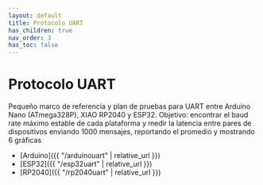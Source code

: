 ```yaml
---
layout: default
title: Protocolo UART
has_children: true
nav_order: 3
has_toc: false
---
```


# Protocolo UART
Pequeño marco de referencia y plan de pruebas para UART entre Arduino Nano (ATmega328P), XIAO RP2040 y ESP32. Objetivo: encontrar el baud rate máximo estable de cada plataforma y medir la latencia entre pares de dispositivos enviando 1000 mensajes, reportando el promedio y mostrando 6 gráficas

- [Arduino]({{ "/arduinouart" | relative_url }})
- [ESP32]({{ "/esp32uart" | relative_url }})
- [RP2040]({{ "/rp2040uart" | relative_url }})
